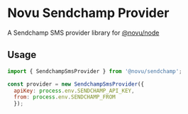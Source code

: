 # Novu Sendchamp Provider

A Sendchamp SMS provider library for [@novu/node](https://github.com/khulnasoft/teleflow)

## Usage

```javascript
import { SendchampSmsProvider } from '@novu/sendchamp';

const provider = new SendchampSmsProvider({
  apiKey: process.env.SENDCHAMP_API_KEY,
  from: process.env.SENDCHAMP_FROM
  });
```
